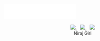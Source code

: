 <img src="images/svg/header_en.svg" alt="nirajgirixd"></img>

<center>
  <div>
    <a href="https://twitter.com/nirajgirixd">
      <img width="30px" src="https://www.vectorlogo.zone/logos/twitter/twitter-official.svg" />
    </a>&ensp;
    <a href="https://www.linkedin.com/in/nirajgirixd/">
      <img width="30px" src="https://www.vectorlogo.zone/logos/linkedin/linkedin-icon.svg" />
    </a>&ensp;
    <a href="https://www.instagram.com/nirajgirixd/">
      <img width="30px" src="https://www.vectorlogo.zone/logos/instagram/instagram-icon.svg" />
    </a>
  </div>
  <div>
    Niraj Giri
  </div>
</center>
